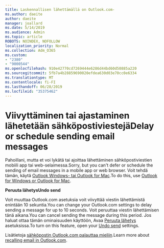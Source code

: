 ```yaml
---
title: Laskennallisen lähettämällä on Outlook.com-
ms.author: daeite
author: daeite
manager: joallard
ms.date: 5/14/2019
ms.audience: Admin
ms.topic: article
ROBOTS: NOINDEX, NOFOLLOW
localization_priority: Normal
ms.collection: Adm_O365
ms.custom:
- "2380"
- "9000544"
ms.openlocfilehash: 910e42770cd7269444e6286d44bd60d50885a220
ms.sourcegitcommit: 5fb7a4b28859690020efdea630d03e70cc0e6334
ms.translationtype: MT
ms.contentlocale: fi-FI
ms.lasthandoff: 06/28/2019
ms.locfileid: "35375462"
---
```

# <a name="delay-or-schedule-sending-email-messages"></a><span data-ttu-id="f8394-102">Viivyttäminen tai ajastaminen lähetetään sähköpostiviestejä</span><span class="sxs-lookup"><span data-stu-id="f8394-102">Delay or schedule sending email messages</span></span>

<span data-ttu-id="f8394-103">Pahoillani, mutta et voi lykätä tai ajoittaa lähettäminen sähköpostiviestien mobiili app tai web-selaimessa.</span><span class="sxs-lookup"><span data-stu-id="f8394-103">Sorry, but you can't defer or schedule the sending of email messages in a mobile app or web browser.</span></span> <span data-ttu-id="f8394-104">Voit tehdä tämän, käytä [Outlook Windows- tai Outlook for Mac](https://products.office.com/outlook/email-and-calendar-software-microsoft-outlook).</span><span class="sxs-lookup"><span data-stu-id="f8394-104">To do this, use [Outlook for Windows or Outlook for Mac](https://products.office.com/outlook/email-and-calendar-software-microsoft-outlook).</span></span>

<span data-ttu-id="f8394-105">**Peruuta lähetys**</span><span class="sxs-lookup"><span data-stu-id="f8394-105">**Undo send**</span></span>

<span data-ttu-id="f8394-106">Voit muuttaa Outlook.com asetuksia voit viivyttää viestin lähettämistä enintään 10 sekuntia.</span><span class="sxs-lookup"><span data-stu-id="f8394-106">You can change your Outlook.com settings to delay sending a message for up to 10 seconds.</span></span> <span data-ttu-id="f8394-107">Voit peruuttaa viestin lähettämisen tänä aikana.</span><span class="sxs-lookup"><span data-stu-id="f8394-107">You can cancel sending the message during this period.</span></span> <span data-ttu-id="f8394-108">Jos haluat ottaa tämän ominaisuuden käyttöön, Avaa [Peruuta lähetys](https://outlook.live.com/mail/options/mail/messageContent/undoSend) asetuksissa.</span><span class="sxs-lookup"><span data-stu-id="f8394-108">To turn on this feature, open your [Undo send](https://outlook.live.com/mail/options/mail/messageContent/undoSend) settings.</span></span>

<span data-ttu-id="f8394-109">Lisätietoja [sähköpostin Outlook.com palauttaa mieliin](https://support.office.com/article/c069ddde-5282-4085-8f4c-d7b133324f8a).</span><span class="sxs-lookup"><span data-stu-id="f8394-109">Learn more about [recalling email in Outlook.com](https://support.office.com/article/c069ddde-5282-4085-8f4c-d7b133324f8a).</span></span>